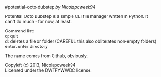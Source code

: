 #potential-octo-dubstep
*by Nicolapcweek94*

Potential Octo Dubstep is a simple CLI file manager written in Python. It can't do much - for now, at least.  

Command list:  
q: quit  
d: deletes a file or folder (CAREFUL this also obliterates non-empty folders)
enter: enter directory  

The name comes from Github, obviously.

Copyleft (c) 2013, Nicolapcweek94  
Licensed under the DWTFYWWDC license.
